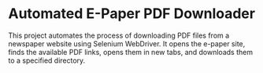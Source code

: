 # Automated E-Paper PDF Downloader

This project automates the process of downloading PDF files from a newspaper website using Selenium WebDriver. It opens the e-paper site, finds the available PDF links, opens them in new tabs, and downloads them to a specified directory.


  







   
